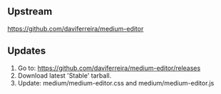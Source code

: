 Upstream
--------
https://github.com/daviferreira/medium-editor

Updates
-------
1. Go to: https://github.com/daviferreira/medium-editor/releases
2. Download latest 'Stable' tarball.
3. Update: medium/medium-editor.css and medium/medium-editor.js
